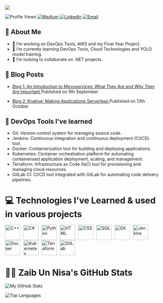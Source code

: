 <img src="https://readme-typing-svg.herokuapp.com?font=JetBrains+Mono&size=30&duration=3000&pause=50&color=800080&center=true&vCenter=true&multiline=true&width=710&height=100&lines=>+Hi+there!+I’m+Zaib+Un+Nisa;A+final+year+Computer+Science+student!" />

![Profile Views](https://komarev.com/ghpvc/?username=zaibunnisaq&color=green)
[![Medium](https://img.shields.io/badge/Medium-Follow-black?style=flat&logo=medium)](https://medium.com/@zaibunnisachd)
[![LinkedIn](https://img.shields.io/badge/LinkedIn-Connect-blue?style=flat&logo=linkedin)](https://www.linkedin.com/in/zaibunnisachd/)
[![Email](https://img.shields.io/badge/Email-Contact-red?style=flat&logo=gmail)](mailto:i210383@nu.edu.pk)


## 🌟 About Me
- 🔭 I’m  working on DevOps Tools, AWS and my Final Year Project.
- 🌱 I’m currently learning DevOps Tools, Cloud Technologies and YOLO model training.
- 👯 I’m looking to collaborate on .NET projects.

## 📝 Blog Posts
- [Blog 1: An Introduction to Microservices: What They Are and Why They Are Important ](https://medium.com/@zaibunnisachd/an-introduction-to-microservices-what-they-are-and-why-they-are-important-22b9c9aa8194)
Published on 9th September
  
- [Blog 2: Knative: Making Applications Serverless ](https://medium.com/@zaibunnisachd/knative-making-applications-serverless-a5e6239c9096)
Published on 13th October

## 📖 DevOps Tools I've learned

- Git: Version control system for managing source code.
- Jenkins: Continuous integration and continuous deployment (CI/CD) tool.
- Docker: Containerization tool for building and deploying applications.
- Kubernetes: Container orchestration platform for automating containerised application deployment, scaling, and management.
- Terraform: Infrastructure as Code (IaC) tool for provisioning and managing cloud resources.
- GitLab CI: CI/CD tool integrated with GitLab for automating code delivery pipelines.


# 💻 Technologies I've Learned & used in various projects

<div style="display: flex; flex-wrap: wrap;">
  <img src="https://cdn.jsdelivr.net/gh/devicons/devicon/icons/cplusplus/cplusplus-original.svg" alt="C++" width="50" style="margin-right: 10px;"/>
  <img src="https://cdn.jsdelivr.net/gh/devicons/devicon/icons/csharp/csharp-original.svg" alt="C#" width="50" style="margin-right: 10px;"/>
  <img src="https://cdn.jsdelivr.net/gh/devicons/devicon/icons/python/python-original.svg" alt="Python" width="50" style="margin-right: 10px;"/>
  <img src="https://cdn.jsdelivr.net/gh/devicons/devicon/icons/html5/html5-original.svg" alt="HTML" width="50" style="margin-right: 10px;"/>
  <img src="https://cdn.jsdelivr.net/gh/devicons/devicon/icons/css3/css3-original.svg" alt="CSS" width="50" style="margin-right: 10px;"/>
  <img src="https://cdn.jsdelivr.net/gh/devicons/devicon/icons/mysql/mysql-original.svg" alt="SQL" width="50" style="margin-right: 10px;"/>
  <img src="https://cdn.jsdelivr.net/gh/devicons/devicon/icons/git/git-original.svg" alt="Git" width="50" style="margin-right: 10px;"/>
  <img src="https://cdn.jsdelivr.net/gh/devicons/devicon/icons/jenkins/jenkins-original.svg" alt="Jenkins" width="50" style="margin-right: 10px;"/>
  <img src="https://cdn.jsdelivr.net/gh/devicons/devicon/icons/docker/docker-original.svg" alt="Docker" width="50" style="margin-right: 10px;"/>
  <img src="https://cdn.jsdelivr.net/gh/devicons/devicon/icons/kubernetes/kubernetes-plain.svg" alt="Kubernetes" width="50" style="margin-right: 10px;"/>
  <img src="https://cdn.jsdelivr.net/gh/devicons/devicon/icons/terraform/terraform-original.svg" alt="Terraform" width="50" style="margin-right: 10px;"/>
  <img src="https://cdn.jsdelivr.net/gh/devicons/devicon/icons/gitlab/gitlab-original.svg" alt="GitLab" width="50" style="margin-right: 10px;"/>
</div>


# 👩‍💻 Zaib Un Nisa's GitHub Stats

![My GitHub Stats](https://github-readme-stats.vercel.app/api?username=zaibunnisaq&show_icons=true&count_private=true&hide=prs&theme=radical)

![Top Languages](https://github-readme-stats.vercel.app/api/top-langs/?username=zaibunnisaq&langs_count=10&layout=compact)


